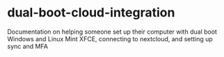 # dual-boot-cloud-integration
Documentation on helping someone set up their computer with dual boot Windows and Linux Mint XFCE, connecting to nextcloud, and setting up sync and MFA
